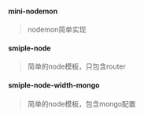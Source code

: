 #### mini-nodemon

> nodemon简单实现

#### smiple-node

>  简单的node模板，只包含router

#### smiple-node-width-mongo

>  简单的node模板，包含mongo配置
